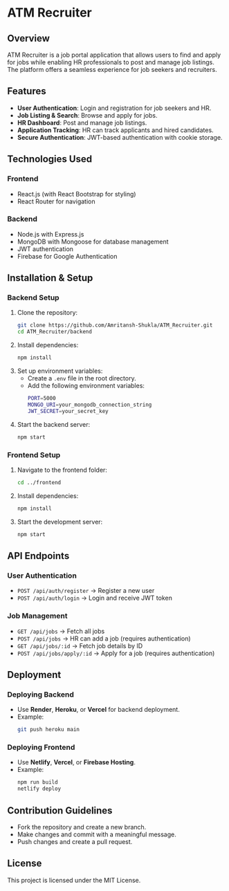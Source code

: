 # ATM Recruiter

## Overview

ATM Recruiter is a job portal application that allows users to find and apply for jobs while enabling HR professionals to post and manage job listings. The platform offers a seamless experience for job seekers and recruiters.

## Features

- **User Authentication**: Login and registration for job seekers and HR.
- **Job Listing & Search**: Browse and apply for jobs.
- **HR Dashboard**: Post and manage job listings.
- **Application Tracking**: HR can track applicants and hired candidates.
- **Secure Authentication**: JWT-based authentication with cookie storage.

## Technologies Used

### **Frontend**

- React.js (with React Bootstrap for styling)
- React Router for navigation

### **Backend**

- Node.js with Express.js
- MongoDB with Mongoose for database management
- JWT authentication
- Firebase for Google Authentication

## Installation & Setup

### **Backend Setup**

1. Clone the repository:
   ```sh
   git clone https://github.com/Amritansh-Shukla/ATM_Recruiter.git
   cd ATM_Recruiter/backend
   ```
2. Install dependencies:
   ```sh
   npm install
   ```
3. Set up environment variables:
   - Create a `.env` file in the root directory.
   - Add the following environment variables:
     ```sh
     PORT=5000
     MONGO_URI=your_mongodb_connection_string
     JWT_SECRET=your_secret_key
     ```
4. Start the backend server:
   ```sh
   npm start
   ```

### **Frontend Setup**

1. Navigate to the frontend folder:
   ```sh
   cd ../frontend
   ```
2. Install dependencies:
   ```sh
   npm install
   ```
3. Start the development server:
   ```sh
   npm start
   ```

## API Endpoints

### **User Authentication**

- `POST /api/auth/register` → Register a new user
- `POST /api/auth/login` → Login and receive JWT token

### **Job Management**

- `GET /api/jobs` → Fetch all jobs
- `POST /api/jobs` → HR can add a job (requires authentication)
- `GET /api/jobs/:id` → Fetch job details by ID
- `POST /api/jobs/apply/:id` → Apply for a job (requires authentication)

## Deployment

### **Deploying Backend**

- Use **Render**, **Heroku**, or **Vercel** for backend deployment.
- Example:
  ```sh
  git push heroku main
  ```

### **Deploying Frontend**

- Use **Netlify**, **Vercel**, or **Firebase Hosting**.
- Example:
  ```sh
  npm run build
  netlify deploy
  ```

## Contribution Guidelines

- Fork the repository and create a new branch.
- Make changes and commit with a meaningful message.
- Push changes and create a pull request.

## License

This project is licensed under the MIT License.

